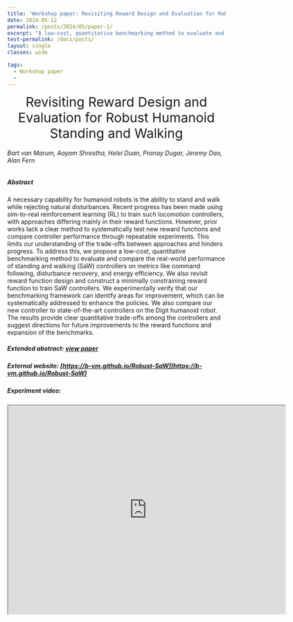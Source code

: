 ```yaml
---
title: 'Workshop paper: Revisiting Reward Design and Evaluation for Robust Humanoid Standing and Walking'
date: 2024-05-12
permalink: /posts/2024/05/paper-1/
excerpt: "A low-cost, quantitative benchmarking method to evaluate and compare the real-world performance of standing and walking (SaW) controllers on metrics like command following, disturbance recovery, and energy efficiency." 
test-permalink: /docs/posts/
layout: single 
classes: wide

tags:
  - Workshop paper 
  -  
---
```


<center style="font-size:30px">
Revisiting Reward Design and Evaluation for Robust Humanoid Standing and Walking
</center>



###### Bart van Marum, Aayam Shrestha, Helei Duan, Pranay Dugar, Jeremy Dao, Alan Fern

##### Abstract

A necessary capability for humanoid robots is the ability to stand and walk while rejecting natural disturbances. Recent progress has been made using sim-to-real reinforcement learning (RL) to train such locomotion controllers, with approaches differing mainly in their reward functions. However, prior works lack a clear method to systematically test new reward functions and compare controller performance through repeatable experiments. This limits our understanding of the trade-offs between approaches and hinders progress. To address this, we propose a low-cost, quantitative benchmarking method to evaluate and compare the real-world performance of standing and walking (SaW) controllers on metrics like command following, disturbance recovery, and energy efficiency. We also revisit reward function design and construct a minimally constraining reward function to train SaW controllers. We experimentally verify that our benchmarking framework can identify areas for improvement, which can be systematically addressed to enhance the policies. We also compare our new controller to state-of-the-art controllers on the Digit humanoid robot. The results provide clear quantitative trade-offs among the controllers and suggest directions for future improvements to the reward functions and expansion of the benchmarks.



##### Extended abstract: [view paper](/docs/assets/papers/robust-walking.pdf)

##### External website:  [https://b-vm.github.io/Robust-SaW](https://b-vm.github.io/Robust-SaW)

##### Experiment video:  
<iframe src="https://drive.google.com/file/d/11e-7LgVKWdXSLnN3wRBO-honUwAnEugM/preview" width="640" height="480"></iframe>



 

